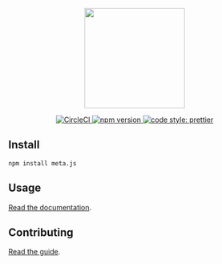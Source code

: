 <p align='center'>
  <img src='https://user-images.githubusercontent.com/1913316/28971869-91b6f68e-7925-11e7-9a1a-d21db8a89acf.png' width='200'/>
</p>

<p align="center">
  <a href="https://circleci.com/gh/meta-network/meta.js">
    <img src="https://circleci.com/gh/meta-network/meta.js.svg?style=svg" alt="CircleCI" />
  </a>

  <a href="https://www.npmjs.com/package/meta.js">
    <img src="https://img.shields.io/npm/v/meta.js.svg?style=flat-square" alt="npm version" />
  </a>

  <a href="https://github.com/prettier/prettier">
    <img src="https://img.shields.io/badge/code_style-prettier-ff69b4.svg?style=flat-square)" alt="code style: prettier" />
  </a>
</p>


## Install

```
npm install meta.js
```

## Usage

[Read the documentation](/doc).

## Contributing

[Read the guide](CONTRIBUTING.md).
